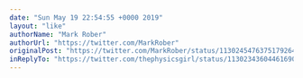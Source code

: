```yaml
---
date: "Sun May 19 22:54:55 +0000 2019"
layout: "like"
authorName: "Mark Rober"
authorUrl: "https://twitter.com/MarkRober"
originalPost: "https://twitter.com/MarkRober/status/1130245476375179264"
inReplyTo: "https://twitter.com/thephysicsgirl/status/1130234360446169088"
---
```


